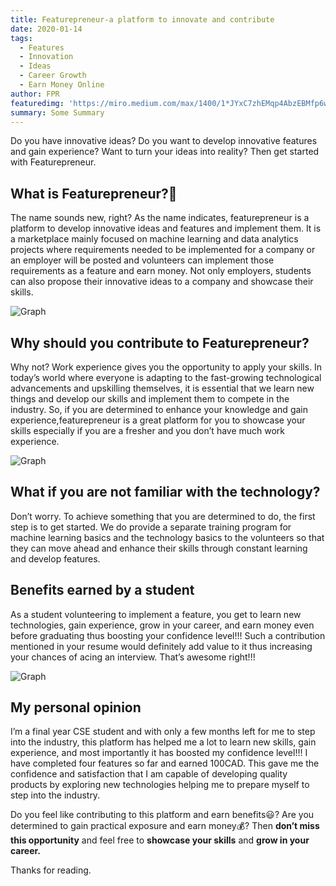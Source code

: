 ```yaml
---
title: Featurepreneur-a platform to innovate and contribute
date: 2020-01-14
tags: 
  - Features
  - Innovation
  - Ideas
  - Career Growth
  - Earn Money Online
author: FPR
featuredimg: 'https://miro.medium.com/max/1400/1*JYxC7zhEMqp4AbzEBMfp6w.jpeg'
summary: Some Summary
---
```


Do you have innovative ideas? Do you want to develop innovative features and gain experience? Want to turn your ideas into reality? Then get started with Featurepreneur.

## **What is Featurepreneur?🤔**

The name sounds new, right? As the name indicates, featurepreneur is a platform to develop innovative ideas and features and implement them. It is a marketplace mainly focused on machine learning and data analytics projects where requirements needed to be implemented for a company or an employer will be posted and volunteers can implement those requirements as a feature and earn money. Not only employers, students can also propose their innovative ideas to a company and showcase their skills.

![Graph](https://miro.medium.com/max/700/1*B5s5EbBW-jXsd1pxnAH5ZQ.jpeg)

## **Why should you contribute to Featurepreneur?**

Why not? Work experience gives you the opportunity to apply your skills. In today’s world where everyone is adapting to the fast-growing technological advancements and upskilling themselves, it is essential that we learn new things and develop our skills and implement them to compete in the industry. So, if you are determined to enhance your knowledge and gain experience,featurepreneur is a great platform for you to showcase your skills especially if you are a fresher and you don’t have much work experience.

![Graph](https://miro.medium.com/max/190/1*9rFmRpYu-l36Ji9fNZ-v_g.jpeg)

## **What if you are not familiar with the technology?**

Don’t worry. To achieve something that you are determined to do, the first step is to get started. We do provide a separate training program for machine learning basics and the technology basics to the volunteers so that they can move ahead and enhance their skills through constant learning and develop features.

## **Benefits earned by a student**

As a student volunteering to implement a feature, you get to learn new technologies, gain experience, grow in your career, and earn money even before graduating thus boosting your confidence level!!! Such a contribution mentioned in your resume would definitely add value to it thus increasing your chances of acing an interview. That’s awesome right!!!

![Graph](https://miro.medium.com/max/300/1*oVa6kqonvMtARUNDaZCmUg.png)

## **My personal opinion**

I’m a final year CSE student and with only a few months left for me to step into the industry, this platform has helped me a lot to learn new skills, gain experience, and most importantly it has boosted my confidence level!!! I have completed four features so far and earned 100CAD. This gave me the confidence and satisfaction that I am capable of developing quality products by exploring new technologies helping me to prepare myself to step into the industry.

Do you feel like contributing to this platform and earn benefits😃? Are you determined to gain practical exposure and earn money💰? Then **don’t miss this opportunity** and feel free to **showcase your skills** and **grow in your career.**

Thanks for reading.

